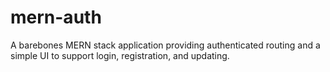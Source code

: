 # mern-auth
A barebones MERN stack application providing authenticated routing and a simple UI to support login, registration, and updating. 


